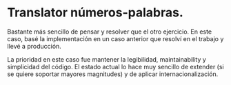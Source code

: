 # Translator números-palabras.

Bastante más sencillo de pensar y resolver que el otro ejercicio. En este caso, basé la implementación en un caso anterior que resolví en el trabajo y llevé a producción.

La prioridad en este caso fue mantener la legibilidad, maintainability y simplicidad del código. El estado actual lo hace muy sencillo de extender (si se quiere soportar mayores magnitudes) y de aplicar internacionalización.


